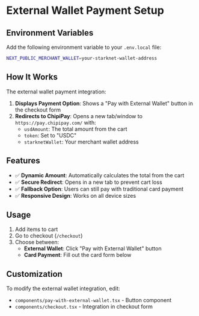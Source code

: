 # External Wallet Payment Setup

## Environment Variables

Add the following environment variable to your `.env.local` file:

```bash
NEXT_PUBLIC_MERCHANT_WALLET=your-starknet-wallet-address
```

## How It Works

The external wallet payment integration:

1. **Displays Payment Option**: Shows a "Pay with External Wallet" button in the checkout form
2. **Redirects to ChipiPay**: Opens a new tab/window to `https://pay.chipipay.com/` with:
   - `usdAmount`: The total amount from the cart
   - `token`: Set to "USDC" 
   - `starknetWallet`: Your merchant wallet address

## Features

- ✅ **Dynamic Amount**: Automatically calculates the total from the cart
- ✅ **Secure Redirect**: Opens in a new tab to prevent cart loss
- ✅ **Fallback Option**: Users can still pay with traditional card payment
- ✅ **Responsive Design**: Works on all device sizes

## Usage

1. Add items to cart
2. Go to checkout (`/checkout`)
3. Choose between:
   - **External Wallet**: Click "Pay with External Wallet" button
   - **Card Payment**: Fill out the card form below

## Customization

To modify the external wallet integration, edit:
- `components/pay-with-external-wallet.tsx` - Button component
- `components/checkout.tsx` - Integration in checkout form
